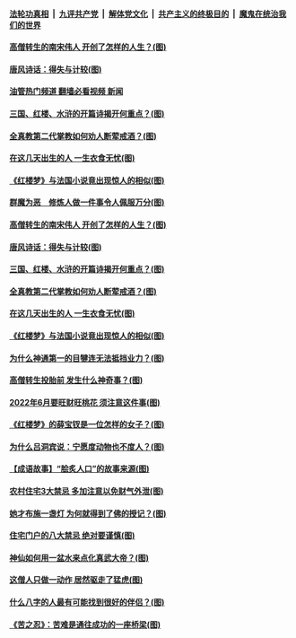 ####  [法轮功真相](../../../../basic/blob/master/README.md?t=06120201) &nbsp;|&nbsp; [九评共产党](../../../../9ping.md/blob/master/README.md?t=06120201) &nbsp;|&nbsp; [解体党文化](../../../../jtdwh.md/blob/master/README.md?t=06120201)  &nbsp;|&nbsp; [共产主义的终极目的](../../../../gczydzjmd.md/blob/master/README.md?t=06120201) &nbsp;|&nbsp; [魔鬼在统治我们的世界](../../../../mgztzwmdsj.md/blob/master/README.md?t=06120201) 

#### [高僧转生的南宋伟人 开创了怎样的人生？(图)](../pages/p7/1008578.md?t=06120201) 

#### [唐风诗话：得失与计较(图)](../pages/p7/1008859.md?t=06120201) 

#### [油管热门频道 翻墙必看视频 新闻](http://45.76.130.85:81/youtube.html?06120201)

#### [三国、红楼、水浒的开篇诗揭开何重点？(图)](../pages/p7/1008685.md?t=06120201) 

#### [全真教第二代掌教如何劝人断荤戒酒？(图)](../pages/p7/1007635.md?t=06120201) 

#### [在这几天出生的人 一生衣食无忧(图)](../pages/p7/1008699.md?t=06120201) 

#### [《红楼梦》与法国小说竟出现惊人的相似(图)](../pages/p7/1007445.md?t=06120201) 

#### [群魔为恶　修炼人做一件事令人佩服万分(图)](../pages/p7/1008801.md?t=06120201) 

#### [高僧转生的南宋伟人 开创了怎样的人生？(图)](../pages/p7/1008578.md?t=06120201) 

#### [唐风诗话：得失与计较(图)](../pages/p7/1008859.md?t=06120201) 

#### [三国、红楼、水浒的开篇诗揭开何重点？(图)](../pages/p7/1008685.md?t=06120201) 

#### [全真教第二代掌教如何劝人断荤戒酒？(图)](../pages/p7/1007635.md?t=06120201) 

#### [在这几天出生的人 一生衣食无忧(图)](../pages/p7/1008699.md?t=06120201) 

#### [《红楼梦》与法国小说竟出现惊人的相似(图)](../pages/p7/1007445.md?t=06120201) 

#### [为什么神通第一的目犍连无法抵挡业力？(图)](../pages/p7/1005240.md?t=06120201) 

#### [高僧转生投胎前 发生什么神奇事？(图)](../pages/p7/1008205.md?t=06120201) 

#### [2022年6月要旺财旺桃花 须注意这件事(图)](../pages/p7/1008696.md?t=06120201) 

#### [《红楼梦》的薛宝钗是一位怎样的女子？(图)](../pages/p7/1008532.md?t=06120201) 

#### [为什么吕洞宾说：宁愿度动物也不度人？(图)](../pages/p7/1005920.md?t=06120201) 

#### [【成语故事】“脍炙人口”的故事来源(图)](../pages/p7/1008397.md?t=06120201) 

#### [农村住宅3大禁忌 多加注意以免财气外泄(图)](../pages/p7/1005887.md?t=06120201) 

#### [她才布施一盏灯 为何就得到了佛的授记？(图)](../pages/p7/1007620.md?t=06120201) 

#### [住宅门户的八大禁忌 绝对要谨慎(图)](../pages/p7/1005797.md?t=06120201) 

#### [神仙如何用一盆水来点化真武大帝？(图)](../pages/p7/1007623.md?t=06120201) 

#### [这僧人只做一动作 居然驱走了猛虎(图)](../pages/p7/1007820.md?t=06120201) 

#### [什么八字的人最有可能找到很好的伴侣？(图)](../pages/p7/1004508.md?t=06120201) 

#### [《苦之忍》：苦难是通往成功的一座桥梁(图)](../pages/p7/1008344.md?t=06120201) 

<img src='http://gfw-breaker.win/goodnews/indexes/p7.md' width='0px' height='0px'/>
